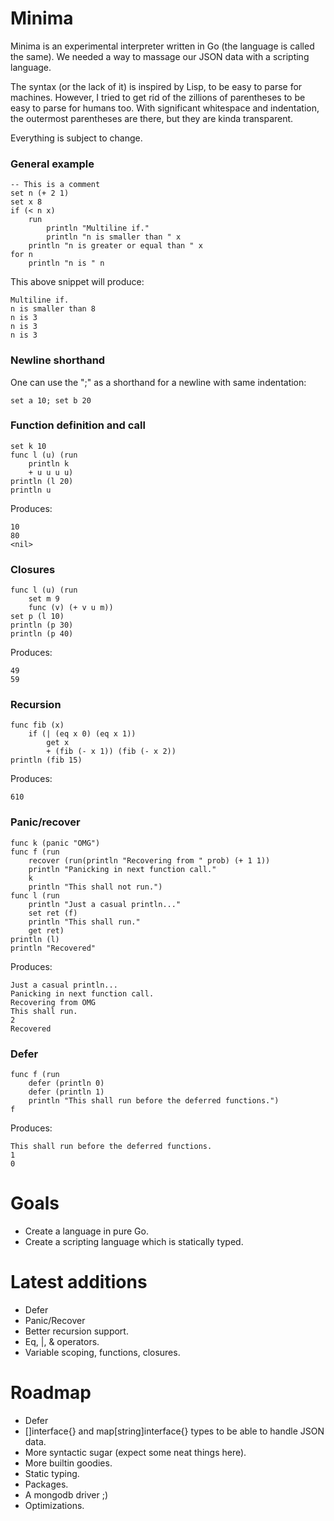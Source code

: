 Minima
======

Minima is an experimental interpreter written in Go (the language is called the same).
We needed a way to massage our JSON data with a scripting language.

The syntax (or the lack of it) is inspired by Lisp, to be easy to parse for machines.
However, I tried to get rid of the zillions of parentheses to be easy to parse for humans too.
With significant whitespace and indentation, the outermost parentheses are there, but they are kinda transparent.

Everything is subject to change.

### General example
```
-- This is a comment
set n (+ 2 1)
set x 8
if (< n x)
	run
		println "Multiline if."
		println "n is smaller than " x
	println "n is greater or equal than " x
for n
	println "n is " n
```

This above snippet will produce:

```
Multiline if.
n is smaller than 8
n is 3
n is 3
n is 3
```

### Newline shorthand
One can use the ";" as a shorthand for a newline with same indentation:
```
set a 10; set b 20
```

### Function definition and call
```
set k 10
func l (u) (run
	println k
	+ u u u u)
println (l 20) 
println u
```

Produces:
```
10
80
<nil>
```

### Closures
```
func l (u) (run
	set m 9
	func (v) (+ v u m))
set p (l 10)
println (p 30)
println (p 40)
```

Produces:
```
49
59
```

### Recursion
```
func fib (x)
	if (| (eq x 0) (eq x 1))
		get x
		+ (fib (- x 1)) (fib (- x 2))
println (fib 15)
```

Produces:
```
610
```

### Panic/recover
```
func k (panic "OMG")
func f (run
	recover (run(println "Recovering from " prob) (+ 1 1))
	println "Panicking in next function call."
	k
	println "This shall not run.")
func l (run
	println "Just a casual println..."
	set ret (f)
	println "This shall run."
	get ret)
println (l)
println "Recovered"
```

Produces:
```
Just a casual println...
Panicking in next function call.
Recovering from OMG
This shall run.
2
Recovered
```

### Defer
```
func f (run
	defer (println 0)
	defer (println 1)
	println "This shall run before the deferred functions.")
f
```

Produces:
```
This shall run before the deferred functions.
1
0
```

Goals
======
- Create a language in pure Go.
- Create a scripting language which is statically typed.

Latest additions
======
- Defer
- Panic/Recover
- Better recursion support.
- Eq, |, & operators.
- Variable scoping, functions, closures.

Roadmap
======
- Defer
- []interface{} and map[string]interface{} types to be able to handle JSON data.
- More syntactic sugar (expect some neat things here).
- More builtin goodies.
- Static typing.
- Packages.
- A mongodb driver ;)
- Optimizations.
